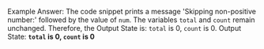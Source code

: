 Example Answer: 
The code snippet prints a message 'Skipping non-positive number:' followed by the value of `num`. The variables `total` and `count` remain unchanged. Therefore, the Output State is: `total` is 0, `count` is 0.
Output State: **`total` is 0, `count` is 0**